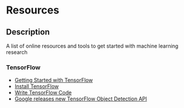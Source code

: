 # Resources

## Description

A list of online resources and tools to get started with machine learning research

### TensorFlow

- [Getting Started with TensorFlow](https://www.tensorflow.org/get_started/get_started)
- [Install TensorFlow](https://www.tensorflow.org/install/)
- [Write TensorFlow Code](https://www.tensorflow.org/programmers_guide/)
- [Google releases new TensorFlow Object Detection API](https://techcrunch.com/2017/06/16/object-detection-api/)
